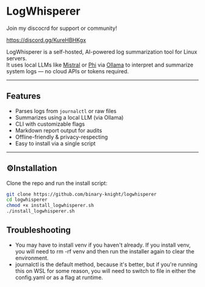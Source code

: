 # LogWhisperer

Join my discocrd for support or community!

https://discord.gg/KureHBHKgx

LogWhisperer is a self-hosted, AI-powered log summarization tool for Linux servers.  
It uses local LLMs like [Mistral](https://ollama.com/library/mistral) or [Phi](https://ollama.com/library/phi) via [Ollama](https://ollama.com) to interpret and summarize system logs — no cloud APIs or tokens required.

---

## Features

- Parses logs from `journalctl` or raw files
- Summarizes using a local LLM (via Ollama)
- CLI with customizable flags
- Markdown report output for audits
- Offline-friendly & privacy-respecting
- Easy to install via a single script

---

## ⚙Installation

Clone the repo and run the install script:

```bash
git clone https://github.com/binary-knight/logwhisperer
cd logwhisperer
chmod +x install_logwhisperer.sh
./install_logwhisperer.sh 
```

## Troubleshooting

* You may have to install venv if you haven't already.  If you install venv, you will need to rm -rf venv and then run the installer again to clear the environment.
* journalctl is the default method, because it's better, but if you're running this on WSL for some reason, you will need to switch to file in either the config.yaml or as a flag at runtime.
